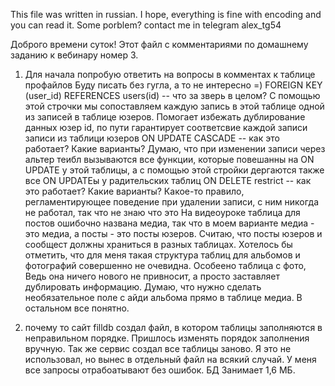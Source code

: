 This file was written in russian. I hope, everything is fine with encoding and you can read it. 
Some porblem? contact me in telegram alex_tg54

Доброго времени суток! Этот файл с комментариями по домашнему заданию к вебинару номер 3. 

1) Для начала попробую ответить на вопросы в комментах к таблице профайлов
Буду писать без гугла, а то не интересно =)
	FOREIGN KEY (user_id) REFERENCES users(id) -- что за зверь в целом? 
С помощью этой строчки мы сопоставляем каждую запись в этой таблице одной из записей в таблице юзеров. Помогает избежать дублирование данных юзер id, по пути гарантирует соответсвие каждой записи записи из таблици юзеров
	ON UPDATE CASCADE -- как это работает? Какие варианты?
Думаю, что при изменении записи через альтер теибл вызываются все функции, которые повешанны на ON UPDATE у этой таблицы, а с помощью этой стройки дергаются также все ON UPDATEы у радительских таблиц
    ON DELETE restrict -- как это работает? Какие варианты?
Какое-то правило, регламентирующее поведение при удалении записи, с ним никогда не работал, так что не знаю что это
	На видеоуроке таблица для постов ошибочно названа медиа, так что в моем варианте медиа - это медиа, а посты - это посты юзеров. Считаю, что посты юзеров и сообщест должны храниться в разных таблицах. 
	Хотелось бы отметить, что для меня такая структура таблиц для альбомов и фотографий совершенно не очевидна. Особеено таблица с фото, Ведь она ничего нового не привносит, а просто заставляет дублировать информацию. Думаю, что нужно сделать необязательное поле с айди альбома прямо в таблице медиа. 
	В остальном все понятно. 

3) почему то сайт filldb создал файл, в котором таблицы заполняются в неправильном порядке. Пришлось изменять порядок заполнения вручную. Так же сервис создал все таблицы заново. Я это не использовал, но вынес в отдельный файл на всякий случай. У меня все запросы отрабоатывают без ошибок. БД Занимает 1,6 МБ. 

